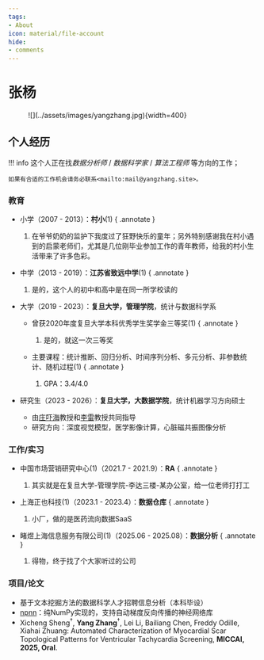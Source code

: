 ```yaml
---
tags:
- About
icon: material/file-account
hide:
- comments
---
```


# 张杨

<figure markdown>
![](../assets/images/yangzhang.jpg){width=400}
</figure>

## 个人经历

!!! info
    这个人正在找*数据分析师* / *数据科学家* / *算法工程师* 等方向的工作；

    如果有合适的工作机会请务必联系<mailto:mail@yangzhang.site>。

### 教育

- 小学（2007 - 2013）：**村小**(1)
    { .annotate }
    1. 在爷爷奶奶的监护下我度过了狂野快乐的童年；另外特别感谢我在村小遇到的启蒙老师们，尤其是几位刚毕业参加工作的青年教师，给我的村小生活带来了许多色彩。

- 中学（2013 - 2019）：**江苏省致远中学**(1)
    { .annotate }
    1. 是的，这个人的初中和高中是在同一所学校读的

- 大学（2019 - 2023）：**复旦大学，管理学院**，统计与数据科学系
    - 曾获2020年度复旦大学本科优秀学生奖学金三等奖(1)
        { .annotate }
        1. 是的，就这一次三等奖

    - 主要课程：统计推断、回归分析、时间序列分析、多元分析、非参数统计、随机过程(1)
        { .annotate }
        1. GPA：3.4/4.0

- 研究生（2023 - 2026）：**复旦大学，大数据学院**，统计机器学习方向硕士
    - 由[庄吓海](https://zmiclab.github.io/zxh/)教授和[李雷](https://lileitech.github.io/)教授共同指导
    - 研究方向：深度视觉模型，医学影像计算，心脏磁共振图像分析

### 工作/实习

- 中国市场营销研究中心(1)（2021.7 - 2021.9）：**RA**
    { .annotate }
    1. 其实就是在复旦大学-管理学院-李达三楼-某办公室，给一位老师打打工

- 上海正也科技(1)（2023.1 - 2023.4）：**数据仓库**
    { .annotate }
    1. 小厂，做的是医药流向数据SaaS

- 睹煜上海信息服务有限公司(1)（2025.06 - 2025.08）：**数据分析**
    { .annotate }
    1. 得物，终于找了个大家听过的公司

### 项目/论文

- 基于文本挖掘方法的数据科学人才招聘信息分析（本科毕设）
- [npnn](https://github.com/AIboy996/npnn)：纯NumPy实现的，支持自动梯度反向传播的神经网络库
- Xicheng Sheng<sup>†</sup>, **Yang Zhang**<sup>†</sup>, Lei Li, Bailiang Chen, Freddy Odille, Xiahai Zhuang: Automated Characterization of Myocardial Scar Topological Patterns for Ventricular Tachycardia Screening, **MICCAI, 2025, Oral**.
